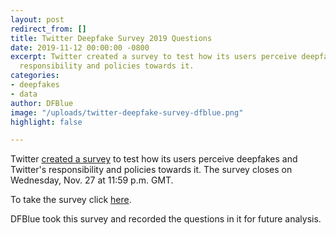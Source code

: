```yaml
---
layout: post
redirect_from: []
title: Twitter Deepfake Survey 2019 Questions
date: 2019-11-12 00:00:00 -0800
excerpt: Twitter created a survey to test how its users perceive deepfakes and Twitter's
  responsibility and policies towards it.
categories:
- deepfakes
- data
author: DFBlue
image: "/uploads/twitter-deepfake-survey-dfblue.png"
highlight: false

---
```

Twitter [created a survey](https://twitter.com/TwitterSafety/status/1186403736995807232 "Twitter blog post on deepfakes") to test how its users perceive deepfakes and Twitter's responsibility and policies towards it. The survey closes on Wednesday, Nov. 27 at 11:59 p.m. GMT.

To take the survey click [here](https://survey.twitterfeedback.com/survey/selfserve/53b/191016?list=3&co=BLOG#? "Deepfake survey"). 

DFBlue took this survey and recorded the questions in it for future analysis.

<blockquote width="100%" height="auto" class="imgur-embed-pub" lang="en" data-id="a/UXcKA7t" data-context="false"></blockquote><script async src="//s.imgur.com/min/embed.js" charset="utf-8"></script>